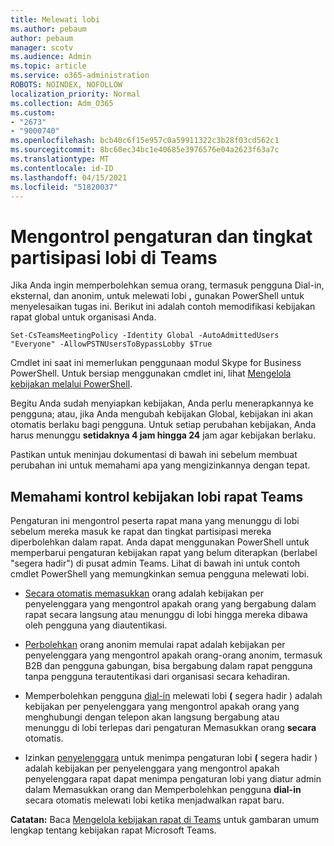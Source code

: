 ```yaml
---
title: Melewati lobi
ms.author: pebaum
author: pebaum
manager: scotv
ms.audience: Admin
ms.topic: article
ms.service: o365-administration
ROBOTS: NOINDEX, NOFOLLOW
localization_priority: Normal
ms.collection: Adm_O365
ms.custom:
- "2673"
- "9000740"
ms.openlocfilehash: bcb40c6f15e957c0a59911322c3b28f03cd562c1
ms.sourcegitcommit: 8bc60ec34bc1e40685e3976576e04a2623f63a7c
ms.translationtype: MT
ms.contentlocale: id-ID
ms.lasthandoff: 04/15/2021
ms.locfileid: "51820037"
---
```

# <a name="control-lobby-settings-and-level-of-participation-in-teams"></a>Mengontrol pengaturan dan tingkat partisipasi lobi di Teams

Jika Anda ingin memperbolehkan semua orang, termasuk pengguna Dial-in, eksternal, dan anonim, untuk melewati lobi **,** gunakan PowerShell untuk menyelesaikan tugas ini. Berikut ini adalah contoh memodifikasi kebijakan rapat global untuk organisasi Anda.

`Set-CsTeamsMeetingPolicy -Identity Global -AutoAdmittedUsers "Everyone" -AllowPSTNUsersToBypassLobby $True`

Cmdlet ini saat ini memerlukan penggunaan modul Skype for Business PowerShell. Untuk bersiap menggunakan cmdlet ini, lihat [Mengelola kebijakan melalui PowerShell](https://docs.microsoft.com/microsoftteams/teams-powershell-overview#managing-policies-via-powershell).

Begitu Anda sudah menyiapkan kebijakan, Anda perlu menerapkannya ke pengguna; atau, jika Anda mengubah kebijakan Global, kebijakan ini akan otomatis berlaku bagi pengguna. Untuk setiap perubahan kebijakan, Anda harus menunggu **setidaknya 4 jam hingga 24** jam agar kebijakan berlaku. 

Pastikan untuk meninjau dokumentasi di bawah ini sebelum membuat perubahan ini untuk memahami apa yang mengizinkannya dengan tepat.


## <a name="understanding-teams-meeting-lobby-policy-controls"></a>Memahami kontrol kebijakan lobi rapat Teams

Pengaturan ini mengontrol peserta rapat mana yang menunggu di lobi sebelum mereka masuk ke rapat dan tingkat partisipasi mereka diperbolehkan dalam rapat. Anda dapat menggunakan PowerShell untuk memperbarui pengaturan kebijakan rapat yang belum diterapkan (berlabel "segera hadir") di pusat admin Teams. Lihat di bawah ini untuk contoh cmdlet PowerShell yang memungkinkan semua pengguna melewati lobi.

- [Secara otomatis memasukkan](https://docs.microsoft.com/microsoftteams/meeting-policies-in-teams#automatically-admit-people) orang adalah kebijakan per penyelenggara yang mengontrol apakah orang yang bergabung dalam rapat secara langsung atau menunggu di lobi hingga mereka dibawa oleh pengguna yang diautentikasi.

- [Perbolehkan](https://docs.microsoft.com/microsoftteams/meeting-policies-in-teams#allow-anonymous-people-to-start-a-meeting) orang anonim memulai rapat adalah kebijakan per penyelenggara yang mengontrol apakah orang-orang anonim, termasuk B2B dan pengguna gabungan, bisa bergabung dalam rapat pengguna tanpa pengguna terautentikasi dari organisasi secara kehadiran.

- Memperbolehkan pengguna [dial-in](https://docs.microsoft.com/microsoftteams/meeting-policies-in-teams#allow-dial-in-users-to-bypass-the-lobby-coming-soon) melewati lobi **(** segera hadir ) adalah kebijakan per penyelenggara yang mengontrol apakah orang yang menghubungi dengan telepon akan langsung bergabung atau menunggu di lobi terlepas dari pengaturan Memasukkan orang **secara** otomatis.

- Izinkan [penyelenggara](https://docs.microsoft.com/microsoftteams/meeting-policies-in-teams#allow-organizers-to-override-lobby-settings-coming-soon) untuk menimpa pengaturan lobi **(** segera hadir ) adalah kebijakan per penyelenggara yang mengontrol apakah  penyelenggara rapat dapat menimpa pengaturan lobi yang diatur admin dalam Memasukkan orang dan Memperbolehkan pengguna **dial-in** secara otomatis melewati lobi ketika menjadwalkan rapat baru.

**Catatan:** Baca [Mengelola kebijakan rapat di Teams](https://docs.microsoft.com/microsoftteams/meeting-policies-in-teams) untuk gambaran umum lengkap tentang kebijakan rapat Microsoft Teams.
